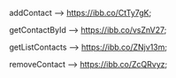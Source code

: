 addContact --> https://ibb.co/CtTy7gK;

getContactById --> https://ibb.co/vsZnV27;

getListContacts --> https://ibb.co/ZNjv13m;

removeContact --> https://ibb.co/ZcQRvyz;
